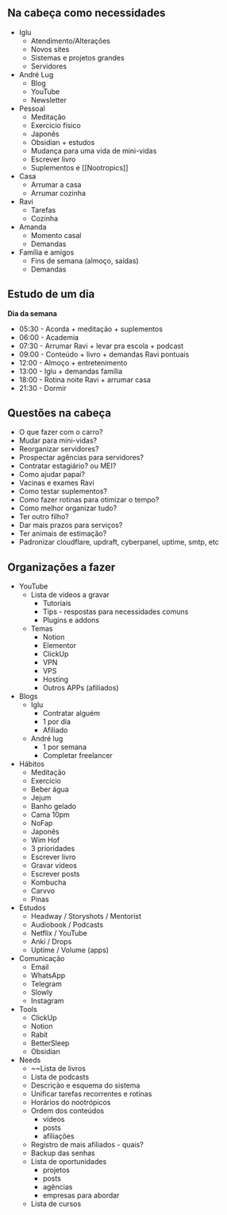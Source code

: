 ## Na cabeça como necessidades
- Iglu
	- Atendimento/Alterações
	- Novos sites
	- Sistemas e projetos grandes
	- Servidores
- André Lug
	- Blog
	- YouTube
	- Newsletter
- Pessoal
	- Meditação
	- Exercício físico
	- Japonês
	- Obsidian + estudos
	- Mudança para uma vida de mini-vidas
	- Escrever livro
	- Suplementos e [[Nootropics]]
- Casa
	- Arrumar a casa
	- Arrumar cozinha
- Ravi
	- Tarefas
	- Cozinha
- Amanda
	- Momento casal
	- Demandas
- Família e amigos
	- Fins de semana (almoço, saídas)
	- Demandas


## Estudo de um dia
**Dia da semana**
- 05:30 - Acorda + meditação + suplementos
- 06:00 - Academia
- 07:30 - Arrumar Ravi + levar pra escola + podcast
- 09:00 - Conteúdo + livro + demandas Ravi pontuais
- 12:00 - Almoço + entretenimento
- 13:00 - Iglu + demandas família
- 18:00 - Rotina noite Ravi + arrumar casa
- 21:30 - Dormir


## Questões na cabeça
- O que fazer com o carro?
- Mudar para mini-vidas?
- Reorganizar servidores?
- Prospectar agências para servidores?
- Contratar estagiário? ou MEI?
- Como ajudar papai?
- Vacinas e exames Ravi
- Como testar suplementos?
- Como fazer rotinas para otimizar o tempo?
- Como melhor organizar tudo?
- Ter outro filho?
- Dar mais prazos para serviços?
- Ter animais de estimação?
- Padronizar cloudflare, updraft, cyberpanel, uptime, smtp, etc


## Organizações a fazer
- YouTube
	- Lista de vídeos a gravar
		- Tutoriais
		- Tips - respostas para necessidades comuns
		- Plugins e addons
	- Temas
		- Notion
		- Elementor
		- ClickUp
		- VPN
		- VPS
		- Hosting
		- Outros APPs (afiliados)
- Blogs
	- Iglu
		- Contratar alguém
		- 1 por dia
		- Afiliado
	- André lug
		- 1 por semana
		- Completar freelancer
- Hábitos
	- Meditação
	- Exercício
	- Beber água
	- Jejum
	- Banho gelado
	- Cama 10pm
	- NoFap
	- Japonês
	- Wim Hof
	- 3 prioridades
	- Escrever livro
	- Gravar vídeos
	- Escrever posts
	- Kombucha
	- Carvvo
	- Pinas
- Estudos
	- Headway / Storyshots / Mentorist
	- Audiobook / Podcasts
	- Netflix / YouTube
	- Anki / Drops
	- Uptime / Volume (apps)
- Comunicação
	- Email
	- WhatsApp
	- Telegram
	- Slowly
	- Instagram
- Tools
	- ClickUp
	- Notion
	- Rabit
	- BetterSleep
	- Obsidian
- Needs
	- ~~Lista de livros
	- Lista de podcasts
	- Descrição e esquema do sistema
	- Unificar tarefas recorrentes e rotinas
	- Horários do nootrópicos
	- Ordem dos conteúdos
		- vídeos
		- posts
		- afiliações
	- Registro de mais afiliados - quais?
	- Backup das senhas
	- Lista de oportunidades
		- projetos
		- posts
		- agências
		- empresas para abordar
	- Lista de cursos

